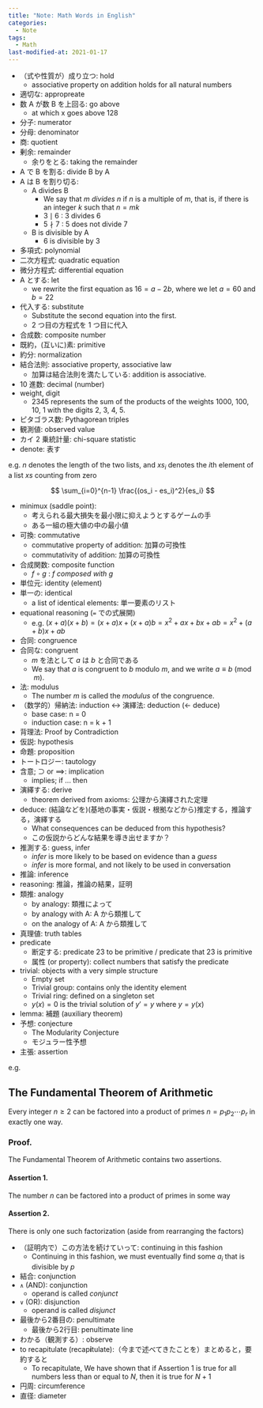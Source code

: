 ```yaml
---
title: "Note: Math Words in English"
categories:
  - Note
tags:
  - Math
last-modified-at: 2021-01-17
---
```


- （式や性質が）成り立つ: hold
  - associative property on addition holds for all natural numbers
- 適切な: appropreate
- 数 A が数 B を上回る: go above
  - at which x goes above 128
- 分子: numerator
- 分母: denominator
- 商: quotient
- 剰余: remainder
  - 余りをとる: taking the remainder
- A で B を割る: divide B by A
- A は B を割り切る:
  - A divides B
    - We say that $m$ *divides* $n$ if $n$ is a multiple of $m$, that is, if there is an integer $k$ such that $n = mk$  
    - $3 \mid 6$ : 3 divides 6
    - $5 \nmid 7$ : 5 does not divide 7
  - B is divisible by A
    - 6 is divisible by 3
- 多項式: polynomial
- 二次方程式: quadratic equation 
- 微分方程式: differential equation
- A とする: let
  - we rewrite the first equation as $16 = a - 2b$, where we let $a = 60$ and $b = 22$
- 代入する: substitute
  - Substitute the second equation into the first.
  - 2 つ目の方程式を 1 つ目に代入
- 合成数: composite number
- 既約，(互いに)素: primitive
- 約分: normalization
- 結合法則: associative property, associative law
  - 加算は結合法則を満たしている: addition is associative.
- 10 進数: decimal (number)
- weight, digit
  - 2345 represents the sum of the products of the weights 1000, 100, 10, 1 with the digits 2, 3, 4, 5.
- ピタゴラス数: Pythagorean triples
- 観測値: observed value
- カイ 2 乗統計量: chi-square statistic
- denote: 表す

e.g. $n$ denotes the length of the two lists, and $xs_i$ denotes the $i$th element of a list $xs$ counting from zero

$$
\sum_{i=0}^{n-1} \frac{(os_i - es_i)^2}{es_i}
$$

- minimux (saddle point): 
  - 考えられる最大損失を最小限に抑えようとするゲームの手
  - ある一組の極大値の中の最小値
- 可換: commutative
  - commutative property of addition: 加算の可換性
  - commutativity of addition: 加算の可換性
- 合成関数: composite function
  - $f \circ g$ : *f composed with g*
- 単位元: identity (element)
- 単一の: identical
  - a list of identical elements: 単一要素のリスト
- equational reasoning (`=` での式展開)
  - e.g. $(x + a)(x + b) = (x + a)x + (x + a)b = x^2 + ax + bx + ab = x^2 + (a + b)x + ab$
- 合同: congruence
- 合同な: congruent
  - $m$ を法として $a$ は $b$ と合同である
  - We say that $a$ is congruent to $b$ modulo $m$, and we write $a \equiv b \pmod m$.  
- 法: modulus
  - The number $m$ is called the *modulus* of the congruence.  
- （数学的）帰納法: induction <-> 演繹法: deduction (<- deduce)
  - base case: n = 0
  - induction case: n = k + 1
- 背理法: Proof by Contradiction
- 仮説: hypothesis
- 命題: proposition
- トートロジー: tautology
- 含意; $\supset$ or $\implies$: implication
  - implies; if ... then
- 演繹する: derive
  - theorem derived from axioms: 公理から演繹された定理
- deduce: (結論などを)(基地の事実・仮説・根拠などから)推定する，推論する，演繹する
  - What consequences can be deduced from this hypothesis?
  - この仮説からどんな結果を導き出せますか？
- 推測する: guess, infer
  - *infer* is more likely to be based on evidence than a *guess*
  - *infer* is more formal, and not likely to be used in conversation
- 推論: inference
- reasoning: 推論，推論の結果，証明
- 類推: analogy
  - by analogy: 類推によって
  - by analogy with A: A から類推して
  - on the analogy of A: A から類推して
- 真理値: truth tables
- predicate
  - 断定する: predicate 23 to be primitive / predicate that 23 is primitive
  - 属性 (or property): collect numbers that satisfy the predicate
- trivial: objects with a very simple structure
  - Empty set
  - Trivial group: contains only the identity element
  - Trivial ring: defined on a singleton set
  - $y(x) = 0$ is the trivial solution of $y' = y$  where $y = y(x)$
- lemma: 補題 (auxiliary theorem)
- 予想: conjecture
  - The Modularity Conjecture
  - モジュラー性予想
- 主張: assertion

e.g.  

## The Fundamental Theorem of Arithmetic

 Every integer $n \ge 2$ can be factored into a product of primes $n = p_1p_2 \cdots p_r$ in exactly one way.  

### Proof.

The Fundamental Theorem of Arithmetic contains two assertions.  

#### Assertion 1.

The number $n$ can be factored into a product of primes in some way

#### Assertion 2. 

There is only one such factorization (aside from rearranging the factors)  


- （証明内で）この方法を続けていって: continuing in this fashion
  - Continuing in this fashion, we must eventually find some $a_i$ that is divisible by $p$
- 結合: conjunction
- `∧` (AND): conjunction
  - operand is called *conjunct*
- `∨` (OR): disjunction
  - operand is called *disjunct*
- 最後から2番目の: penultimate
  - 最後から2行目: penultimate line
- わかる（観測する）: observe
- to recapitulate (recap**i**tulate):（今まで述べてきたことを）まとめると，要約すると
  - To recapitulate, We have shown that if Assertion 1 is true for all numbers less than or equal to $N$, then it is true for $N + 1$
- 円周: circumference
- 直径: diameter
